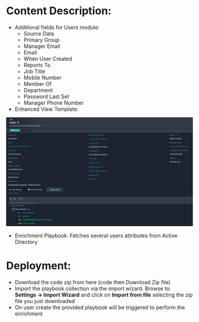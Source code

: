 # Content Description:
- Additional fields for Users module:
    - Source Data
    - Primary Group
    - Manager Email
    - Email
    - When User Created
    - Reports To
    - Job Title
    - Mobile Number
    - Member Of
    - Department
    - Password Last Set
    - Manager Phone Number
- Enhanced View Template:

![](media/user_enrichment.png)

- Enrichment Playbook: Fetches several users attributes from Active Directory


# Deployment:

- Download the code zip from here (code then Download Zip file)
- Import the playbook collection via the import wizard. Browse to: **Settings -> Import Wizard** and click on **Import from file** selecting the zip file you just downloaded
- On user create the provided playbook will be triggered to perform the enrichment
